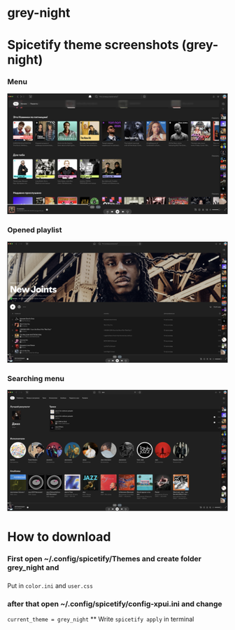 # grey-night

# Spicetify theme screenshots (grey-night)

### Menu
![Preview](theme1.png)

### Opened playlist 

![Preview](theme2.png)

### Searching menu

![Preview](theme3.png)


# How to download


### First open ~/.config/spicetify/Themes and create folder grey_night and 
### 
Put in `color.ini` and `user.css`
### after that open ~/.config/spicetify/config-xpui.ini and change 
`current_theme = grey_night` 
** Write `spicetify apply` in terminal

